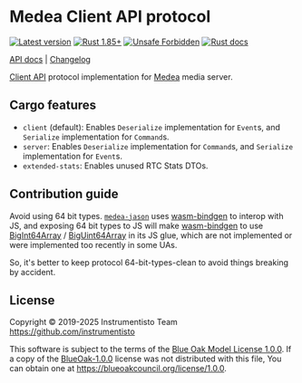 Medea Client API protocol
=========================

[![Latest version](https://img.shields.io/crates/v/medea-client-api-proto "Latest version")](https://crates.io/crates/medea-client-api-proto)
[![Rust 1.85+](https://img.shields.io/badge/rustc-1.85+-lightgray.svg "Rust 1.85+")](https://blog.rust-lang.org/2025/02/20/Rust-1.85.0.html)
[![Unsafe Forbidden](https://img.shields.io/badge/unsafe-forbidden-success.svg "Unsafe forbidden")](https://github.com/rust-secure-code/safety-dance)
[![Rust docs](https://docs.rs/medea-client-api-proto/badge.svg "Rust docs")](https://docs.rs/medea-client-api-proto)

[API docs](https://docs.rs/medea-client-api-proto) |
[Changelog](https://github.com/instrumentisto/medea-jason/blob/master/proto/client-api/CHANGELOG.md)

[Client API] protocol implementation for [Medea] media server.




## Cargo features

- `client` (default): Enables `Deserialize` implementation for `Event`s, and `Serialize` implementation for `Command`s.
- `server`: Enables `Deserialize` implementation for `Command`s, and `Serialize` implementation for `Event`s.
- `extended-stats`: Enables unused RTC Stats DTOs.




## Contribution guide

Avoid using 64 bit types. [`medea-jason`] uses [wasm-bindgen] to interop with JS, and exposing 64 bit types to JS will make [wasm-bindgen] to use [BigInt64Array][2] / [BigUint64Array][3] in its JS glue, which are not implemented or were implemented too recently in some UAs.

So, it's better to keep protocol 64-bit-types-clean to avoid things breaking by accident.




## License

Copyright © 2019-2025  Instrumentisto Team <https://github.com/instrumentisto>

This software is subject to the terms of the [Blue Oak Model License 1.0.0](https://github.com/instrumentisto/medea-jason/blob/master/proto/client-api/LICENSE.md). If a copy of the [BlueOak-1.0.0](https://spdx.org/licenses/BlueOak-1.0.0.html) license was not distributed with this file, You can obtain one at <https://blueoakcouncil.org/license/1.0.0>.




[`medea-jason`]: https://docs.rs/medea-jason

[Client API]: https://github.com/instrumentisto/medea/blob/master/docs/rfc/0002-webrtc-client-api.md
[Medea]: https://github.com/instrumentisto/medea
[wasm-bindgen]: https://github.com/rustwasm/wasm-bindgen

[2]: https://developer.mozilla.org/docs/Web/JavaScript/Reference/Global_Objects/BigInt64Array
[3]: https://developer.mozilla.org/docs/Web/JavaScript/Reference/Global_Objects/BigUint64Array
